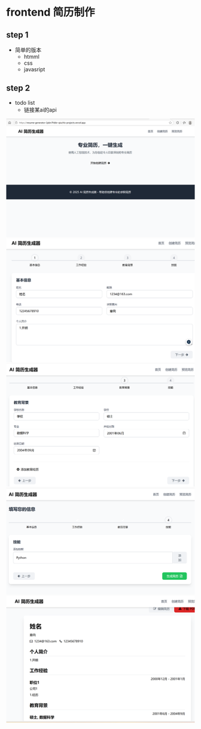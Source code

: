 # frontend 简历制作
## step 1
* 简单的版本
  * htmml
  * css
  * javasript
## step 2
* todo list
  * 链接某ai的api

![demo_0.png](images/demo_0.png)
![demo_1.png](images/demo_1.png)
![demo_2.png](images/demo_2.png)
![demo_3.png](images/demo_3.png)
![demo_4.png](images/demo_4.png)